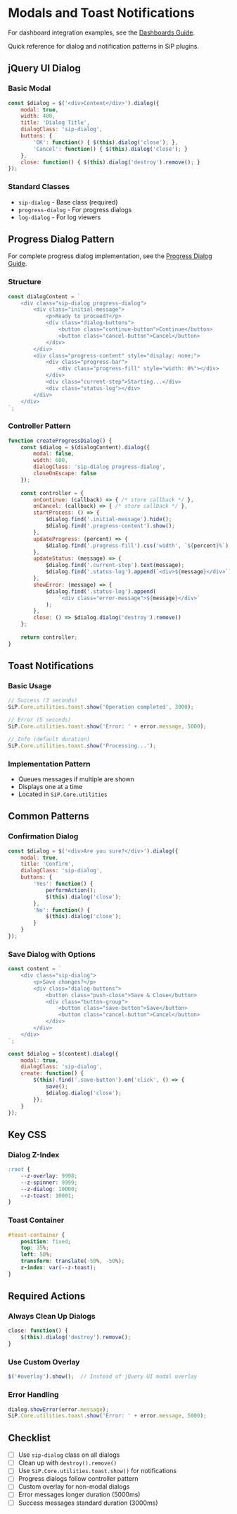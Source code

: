 # Modals and Toast Notifications

For dashboard integration examples, see the [Dashboards Guide](./sip-plugin-dashboards.md#step-6-add-modal-dialogs).

Quick reference for dialog and notification patterns in SiP plugins.

## jQuery UI Dialog

### Basic Modal
```javascript
const $dialog = $('<div>Content</div>').dialog({
    modal: true,
    width: 400,
    title: 'Dialog Title',
    dialogClass: 'sip-dialog',
    buttons: {
        'OK': function() { $(this).dialog('close'); },
        'Cancel': function() { $(this).dialog('close'); }
    },
    close: function() { $(this).dialog('destroy').remove(); }
});
```

### Standard Classes
- `sip-dialog` - Base class (required)
- `progress-dialog` - For progress dialogs
- `log-dialog` - For log viewers

## Progress Dialog Pattern

For complete progress dialog implementation, see the [Progress Dialog Guide](./sip-feature-progress-dialog.md).

### Structure
```javascript
const dialogContent = `
    <div class="sip-dialog progress-dialog">
        <div class="initial-message">
            <p>Ready to proceed?</p>
            <div class="dialog-buttons">
                <button class="continue-button">Continue</button>
                <button class="cancel-button">Cancel</button>
            </div>
        </div>
        <div class="progress-content" style="display: none;">
            <div class="progress-bar">
                <div class="progress-fill" style="width: 0%"></div>
            </div>
            <div class="current-step">Starting...</div>
            <div class="status-log"></div>
        </div>
    </div>
`;
```

### Controller Pattern
```javascript
function createProgressDialog() {
    const $dialog = $(dialogContent).dialog({
        modal: false,
        width: 600,
        dialogClass: 'sip-dialog progress-dialog',
        closeOnEscape: false
    });
    
    const controller = {
        onContinue: (callback) => { /* store callback */ },
        onCancel: (callback) => { /* store callback */ },
        startProcess: () => {
            $dialog.find('.initial-message').hide();
            $dialog.find('.progress-content').show();
        },
        updateProgress: (percent) => {
            $dialog.find('.progress-fill').css('width', `${percent}%`);
        },
        updateStatus: (message) => {
            $dialog.find('.current-step').text(message);
            $dialog.find('.status-log').append(`<div>${message}</div>`);
        },
        showError: (message) => {
            $dialog.find('.status-log').append(
                `<div class="error-message">${message}</div>`
            );
        },
        close: () => $dialog.dialog('destroy').remove()
    };
    
    return controller;
}
```

## Toast Notifications

### Basic Usage
```javascript
// Success (3 seconds)
SiP.Core.utilities.toast.show('Operation completed', 3000);

// Error (5 seconds)
SiP.Core.utilities.toast.show('Error: ' + error.message, 5000);

// Info (default duration)
SiP.Core.utilities.toast.show('Processing...');
```

### Implementation Pattern
- Queues messages if multiple are shown
- Displays one at a time
- Located in `SiP.Core.utilities`

## Common Patterns

### Confirmation Dialog
```javascript
const $dialog = $('<div>Are you sure?</div>').dialog({
    modal: true,
    title: 'Confirm',
    dialogClass: 'sip-dialog',
    buttons: {
        'Yes': function() {
            performAction();
            $(this).dialog('close');
        },
        'No': function() {
            $(this).dialog('close');
        }
    }
});
```

### Save Dialog with Options
```javascript
const content = `
    <div class="sip-dialog">
        <p>Save changes?</p>
        <div class="dialog-buttons">
            <button class="push-close">Save & Close</button>
            <div class="button-group">
                <button class="save-button">Save</button>
                <button class="cancel-button">Cancel</button>
            </div>
        </div>
    </div>
`;

const $dialog = $(content).dialog({
    modal: true,
    dialogClass: 'sip-dialog',
    create: function() {
        $(this).find('.save-button').on('click', () => {
            save();
            $dialog.dialog('close');
        });
    }
});
```

## Key CSS

### Dialog Z-Index
```css
:root {
    --z-overlay: 9998;
    --z-spinner: 9999;
    --z-dialog: 10000;
    --z-toast: 10001;
}
```

### Toast Container
```css
#toast-container {
    position: fixed;
    top: 35%;
    left: 50%;
    transform: translate(-50%, -50%);
    z-index: var(--z-toast);
}
```

## Required Actions

### Always Clean Up Dialogs
```javascript
close: function() {
    $(this).dialog('destroy').remove();
}
```

### Use Custom Overlay
```javascript
$('#overlay').show();  // Instead of jQuery UI modal overlay
```

### Error Handling
```javascript
dialog.showError(error.message);
SiP.Core.utilities.toast.show('Error: ' + error.message, 5000);
```

## Checklist

- [ ] Use `sip-dialog` class on all dialogs
- [ ] Clean up with `destroy().remove()` 
- [ ] Use `SiP.Core.utilities.toast.show()` for notifications
- [ ] Progress dialogs follow controller pattern
- [ ] Custom overlay for non-modal dialogs
- [ ] Error messages longer duration (5000ms)
- [ ] Success messages standard duration (3000ms)